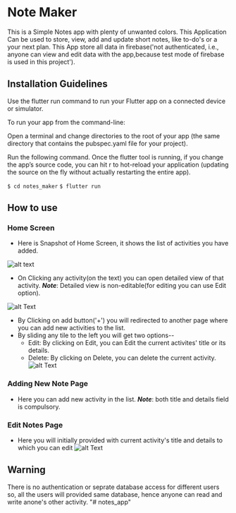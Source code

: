 
# Note Maker
This is a Simple Notes app with plenty of unwanted colors.
This Application Can be used to store, view, add and update
 short notes, like to-do's or a your next plan. 
This App store all data in firebase('not authenticated, i.e., anyone can view and edit data with the app,because test mode of firebase is used in this project').

 ## Installation Guidelines
 
Use the flutter run command to run your Flutter app on a connected device or simulator.

To run your app from the command-line:

Open a terminal and change directories to the root of your app (the same directory that contains the pubspec.yaml file for your project).

Run the following command. Once the flutter tool is running, if you change the app’s source code, you can hit r to hot-reload your application (updating the source on the fly without actually restarting the entire app).

`$ cd notes_maker`  `$ flutter run`

## How to use
 
 ### Home Screen
 - Here is Snapshot of Home Screen, it shows the list of activities you have added.

  ![alt text](https://github.com/abhay1704/notes_keeper/blob/master/android/app/src/main/res/drawable/Screenshot_20220331-023528.png)

 - On Clicking any activity(on the text) you can open detailed view of that activity.
  **_Note_**: Detailed view is non-editable(for editing you can use Edit option).

 ![alt Text](https://github.com/abhay1704/notes_keeper/blob/master/android/app/src/main/res/drawable/Screenshot_20220331-024409.png)

 - By Clicking on add button('+') you will redirected to another page where you can add new activities to the list.
 - By sliding any tile to the left you will get two options--
    * Edit: By clicking on Edit, you can Edit the current activites' title or its details.
    * Delete: By clicking on Delete, you can delete the current activity.
     ![alt Text](https://github.com/abhay1704/notes_keeper/blob/master/android/app/src/main/res/drawable/Screenshot_20220331-023628.png)

### Adding New Note Page
- Here you can add new activity in the list. 
**_Note_**: both title and details field is compulsory.


### Edit Notes Page
- Here you will initially provided with current activity's title and details to which you can edit
  ![alt Text](https://github.com/abhay1704/notes_keeper/blob/master/android/app/src/main/res/drawable/Screenshot_20220331-023628.png)
## Warning
 There is no authentication or seprate database access for different users so, all the users will provided same database, hence anyone can read and write anone's other activity. "# notes_app" 
